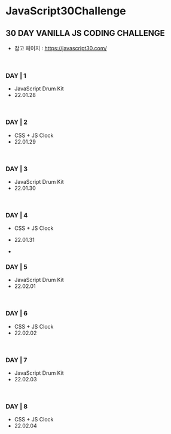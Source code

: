 # JavaScript30Challenge

## 30 DAY VANILLA JS CODING CHALLENGE
* 참고 페이지 : https://javascript30.com/
<br>

### DAY | 1
* JavaScript Drum Kit
* 22.01.28

<br>

### DAY | 2
* CSS + JS Clock
* 22.01.29

<br>

### DAY | 3
* JavaScript Drum Kit
* 22.01.30

<br>

### DAY | 4
* CSS + JS Clock
* 22.01.31

* <br>

### DAY | 5
* JavaScript Drum Kit
* 22.02.01

<br>

### DAY | 6
* CSS + JS Clock
* 22.02.02

<br>

### DAY | 7
* JavaScript Drum Kit
* 22.02.03

<br>

### DAY | 8
* CSS + JS Clock
* 22.02.04
